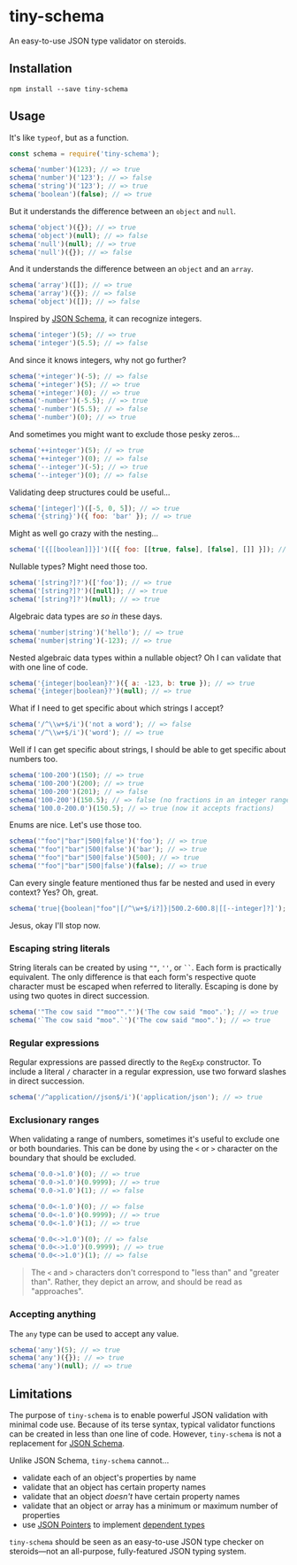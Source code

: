 # tiny-schema

An easy-to-use JSON type validator on steroids.

## Installation

```
npm install --save tiny-schema
```

## Usage

It's like `typeof`, but as a function.

```js
const schema = require('tiny-schema');

schema('number')(123); // => true
schema('number')('123'); // => false
schema('string')('123'); // => true
schema('boolean')(false); // => true
```

But it understands the difference between an `object` and `null`.

```js
schema('object')({}); // => true
schema('object')(null); // => false
schema('null')(null); // => true
schema('null')({}); // => false
```

And it understands the difference between an `object` and an `array`.

```js
schema('array')([]); // => true
schema('array')({}); // => false
schema('object')([]); // => false
```

Inspired by [JSON Schema](http://json-schema.org/), it can recognize integers.

```js
schema('integer')(5); // => true
schema('integer')(5.5); // => false
```

And since it knows integers, why not go further?

```js
schema('+integer')(-5); // => false
schema('+integer')(5); // => true
schema('+integer')(0); // => true
schema('-number')(-5.5); // => true
schema('-number')(5.5); // => false
schema('-number')(0); // => true
```

And sometimes you might want to exclude those pesky zeros...

```js
schema('++integer')(5); // => true
schema('++integer')(0); // => false
schema('--integer')(-5); // => true
schema('--integer')(0); // => false
```

Validating deep structures could be useful...

```js
schema('[integer]')([-5, 0, 5]); // => true
schema('{string}')({ foo: 'bar' }); // => true
```

Might as well go crazy with the nesting...

```js
schema('[{[[boolean]]}]')([{ foo: [[true, false], [false], []] }]); // => true
```

Nullable types? Might need those too.

```js
schema('[string?]?')(['foo']); // => true
schema('[string?]?')([null]); // => true
schema('[string?]?')(null); // => true
```

Algebraic data types are *so in* these days.

```js
schema('number|string')('hello'); // => true
schema('number|string')(-123); // => true
```

Nested algebraic data types within a nullable object? Oh I can validate that with one line of code.

```js
schema('{integer|boolean}?')({ a: -123, b: true }); // => true
schema('{integer|boolean}?')(null); // => true
```

What if I need to get specific about which strings I accept?

```js
schema('/^\\w+$/i')('not a word'); // => false
schema('/^\\w+$/i')('word'); // => true
```

Well if I can get specific about strings, I should be able to get specific about numbers too.

```js
schema('100-200')(150); // => true
schema('100-200')(200); // => true
schema('100-200')(201); // => false
schema('100-200')(150.5); // => false (no fractions in an integer range)
schema('100.0-200.0')(150.5); // => true (now it accepts fractions)
```

Enums are nice. Let's use those too.

```js
schema('"foo"|"bar"|500|false')('foo'); // => true
schema('"foo"|"bar"|500|false')('bar'); // => true
schema('"foo"|"bar"|500|false')(500); // => true
schema('"foo"|"bar"|500|false')(false); // => true
```

Can every single feature mentioned thus far be nested and used in every context? Yes? Oh, great.

```js
schema('true|{boolean|"foo"|[/^\w+$/i?]}|500.2-600.8|[[--integer]?]');
```

Jesus, okay I'll stop now.

### Escaping string literals

String literals can be created by using `""`, `''`, or ` `` `. Each form is practically equivalent. The only difference is that each form's respective quote character must be escaped when referred to literally. Escaping is done by using two quotes in direct succession.

```js
schema('"The cow said ""moo""."')('The cow said "moo".'); // => true
schema('`The cow said "moo".`')('The cow said "moo".'); // => true
```

### Regular expressions

Regular expressions are passed directly to the `RegExp` constructor. To include a literal `/` character in a regular expression, use two forward slashes in direct succession.

```js
schema('/^application//json$/i')('application/json'); // => true
```

### Exclusionary ranges

When validating a range of numbers, sometimes it's useful to exclude one or both boundaries. This can be done by using the `<` or `>` character on the boundary that should be excluded.

```js
schema('0.0->1.0')(0); // => true
schema('0.0->1.0')(0.9999); // => true
schema('0.0->1.0')(1); // => false

schema('0.0<-1.0')(0); // => false
schema('0.0<-1.0')(0.9999); // => true
schema('0.0<-1.0')(1); // => true

schema('0.0<->1.0')(0); // => false
schema('0.0<->1.0')(0.9999); // => true
schema('0.0<->1.0')(1); // => false
```

> The `<` and `>` characters don't correspond to "less than" and "greater than". Rather, they depict an arrow, and should be read as "approaches".

### Accepting anything

The `any` type can be used to accept any value.

```js
schema('any')(5); // => true
schema('any')({}); // => true
schema('any')(null); // => true
```

## Limitations

The purpose of `tiny-schema` is to enable powerful JSON validation with minimal code use. Because of its terse syntax, typical validator functions can be created in less than one line of code. However, `tiny-schema` is not a replacement for [JSON Schema](http://json-schema.org/).

Unlike JSON Schema, `tiny-schema` cannot...

- validate each of an object's properties by name
- validate that an object has certain property names
- validate that an object *doesn't* have certain property names
- validate that an object or array has a minimum or maximum number of properties
- use [JSON Pointers](http://json-schema.org/latest/relative-json-pointer.html) to implement [dependent types](https://en.wikipedia.org/wiki/Dependent_type)

`tiny-schema` should be seen as an easy-to-use JSON type checker on steroids—not an all-purpose, fully-featured JSON typing system.
